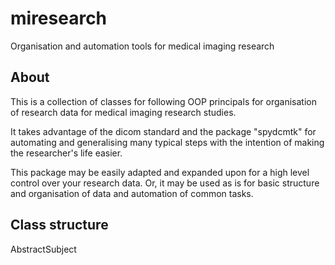 # miresearch
Organisation and automation tools for medical imaging research

## About

This is a collection of classes for following OOP principals for organisation of research data for medical imaging research studies. 

It takes advantage of the dicom standard and the package "spydcmtk" for automating and generalising many typical steps with the intention of making the researcher's life easier. 

This package may be easily adapted and expanded upon for a high level control over your research data. Or, it may be used as is for basic structure and organisation of data and automation of common tasks. 

## Class structure

AbstractSubject
    

